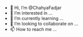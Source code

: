 - 👋 Hi, I’m @ChahyaFadjar
- 👀 I’m interested in ...
- 🌱 I’m currently learning ...
- 💞️ I’m looking to collaborate on ...
- 📫 How to reach me ...

<!---
ChahyaFadjar/ChahyaFadjar is a ✨ special ✨ repository because its `README.md` (this file) appears on your GitHub profile.
You can click the Preview link to take a look at your changes.
--->
